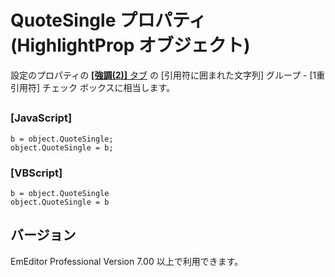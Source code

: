 # QuoteSingle プロパティ (HighlightProp オブジェクト)

設定のプロパティの [**\[強調(2)\]** タブ](../../dlg/properties/highlight2/index) の \[引用符に囲まれた文字列\] グループ \- \[1重引用符\] チェック ボックスに相当します。

## 

### \[JavaScript\]

```
b = object.QuoteSingle;
object.QuoteSingle = b;
```

### \[VBScript\]

```
b = object.QuoteSingle
object.QuoteSingle = b
```

## バージョン

EmEditor Professional Version 7.00 以上で利用できます。
